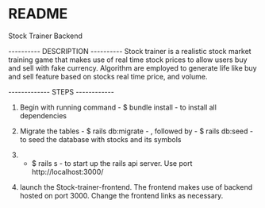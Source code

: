 # README

Stock Trainer Backend

---------- DESCRIPTION ----------
Stock trainer is a realistic stock market training game that makes use of real time stock prices to allow users buy and sell with fake currency. Algorithm are employed to generate life like buy and sell feature based on stocks real time price, and volume.

------------- STEPS ------------

1) Begin with running command - $ bundle install - to install all dependencies

2) Migrate the tables - $ rails db:migrate - , followed by - $ rails db:seed - to seed the database with stocks and its symbols

3) - $ rails s - to start up the rails api server. Use port http://localhost:3000/

4) launch the Stock-trainer-frontend. The frontend makes use of backend hosted on port 3000. Change the frontend links as necessary.
